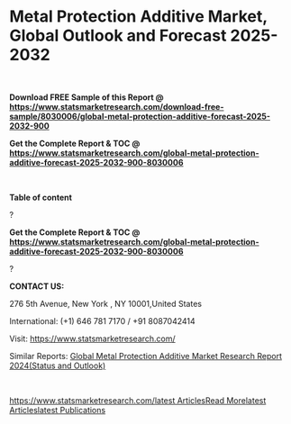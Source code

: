 <h1>Metal Protection Additive Market, Global Outlook and Forecast 2025-2032</h1><br/><p><strong>Download FREE Sample of this Report @ <a href="https://www.statsmarketresearch.com/download-free-sample/8030006/global-metal-protection-additive-forecast-2025-2032-900">https://www.statsmarketresearch.com/download-free-sample/8030006/global-metal-protection-additive-forecast-2025-2032-900</a></strong></p>
 
 
 
 <div><b>Get the Complete Report & TOC @ <a href="https://www.statsmarketresearch.com/global-metal-protection-additive-forecast-2025-2032-900-8030006">https://www.statsmarketresearch.com/global-metal-protection-additive-forecast-2025-2032-900-8030006</a></b></div>
 
 
 
 <p><br />
 
 <b>Table of content</b></p>
 
 
 
 <p>? </p>
 
 
 
 <div><b>Get the Complete Report & TOC @ <a href="https://www.statsmarketresearch.com/global-metal-protection-additive-forecast-2025-2032-900-8030006">https://www.statsmarketresearch.com/global-metal-protection-additive-forecast-2025-2032-900-8030006</a></b></div>
 
 
 
 <p>? </p>
 
 
 
 <p><b>CONTACT US:</b><br />
 
 276 5th Avenue, New York , NY 10001,United States<br />
 
 International: (+1) 646 781 7170 / +91 8087042414<br />
 
 Visit: <a href="https://www.statsmarketresearch.com/">https://www.statsmarketresearch.com/</a><br />
 
 Similar Reports: <a href="https://www.statsmarketresearch.com/global-metal-protection-additive-forecast-2025-2032-900-8030006">Global Metal Protection Additive Market Research Report 2024(Status and Outlook)</a><br />
 
 <br />
 
 <a href="https://gyeongbokgung.com">https://www.statsmarketresearch.com/</a><a href="https://hallyeomaritime.com">latest Articles</a><a href="https://jingwansa.com">Read More</a><a href="https://nguoiviet.jp/">latest Articles</a><a href="https://www.intelmarketresearch.com/">latest Publications</a></p>